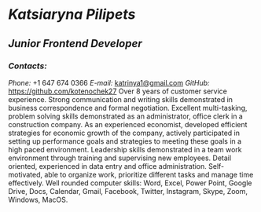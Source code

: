 # ***Katsiaryna Pilipets***
## *Junior Frontend Developer*
### *Contacts:*
*Phone:* +1 647 674 0366
*E-mail:* katrinya1@gmail.com
*GitHub:* https://github.com/kotenochek27
Over 8 years of customer service experience. Strong communication and writing skills demonstrated in business correspondence and formal negotiation. Excellent multi-tasking, problem solving skills demonstrated as an administrator, office clerk in a construction company.  As an experienced economist, developed efficient strategies for economic growth of the company, actively participated in setting up performance goals and strategies to meeting these goals in a high paced environment. Leadership skills demonstrated in a team work environment through training and supervising new employees. Detail oriented, experienced in data entry and office administration. Self-motivated, able to organize work, prioritize different tasks and manage  time effectively. Well rounded computer skills: Word, Excel, Power Point, Google Drive, Docs, Calendar, Gmail, Facebook, Twitter, Instagram, Skype, Zoom, Windows, MacOS.
